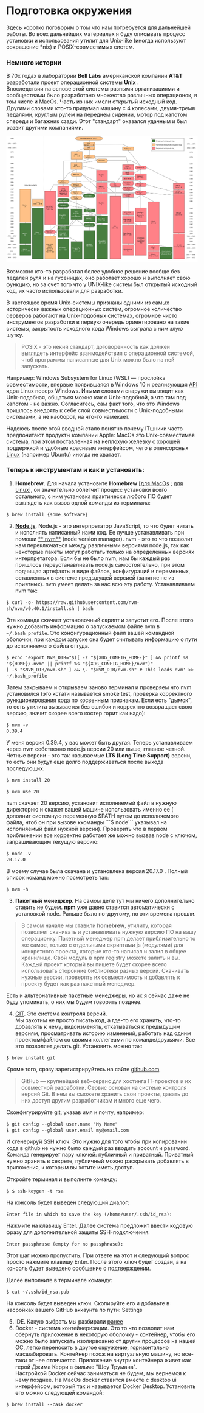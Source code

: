 # Подготовка окружения

Здесь коротко поговорим о том что нам потребуется для дальнейшей работы. Во всех дальнейших материалах я буду описывать
процесс установки и использования утилит для Unix-like (иногда используют сокращение *nix) и POSIX-совместимых систем.

### Немного истории

В 70х годах в лаборатории **Bell Labs** американской компании **AT&T** разработали проект операционной системы **Unix**
.  
Впоследствии на основе этой системы разными организациями и сообществами было разработано множество различных
операционок, в том числе и MacOs. Часть из них имели открытый исходный код.  
Другими словами кто-то придумал машину с 4 колесами, двумя-тремя педалями, круглым рулем на переднем сидении, мотор под
капотом спереди и багажник сзади. Этот "стандарт" оказался удачным и был развит другими компаниями.

![Генеалогическое древо Unix-подобных операционных систем. Wikipedia.](../assets/unix_gen_tree.png "Генеалогическое древо Unix-подобных операционных систем. Wikipedia.")

Возможно кто-то разработал более удобное решение вообще без педалей руля и на гусеницах, оно работает хорошо и выполняет
свою функцию, но за счет того что у UNIX-like систем был открытый исходный код, их часто использовали для разработки.

В настоящее время Unix-системы признаны одними из самых исторически важных операционных систем, огромное количество
серверов работают на Unix-подобных системах, огромное чисто инструментов разработки в первую очередь ориентировано на
такие системы, закрытость исходного кода Windows сыграла с ним злую шутку.

> POSIX - это некий стандарт, договоренность как должен выглядеть интерфейс взаимодействия с операционной системой,
> чтоб программы написанные для Unix можно было на ней запускать.

Например: Windows Subsystem for Linux (WSL) — прослойка совместимости, впервые появившаяся в Windows 10 и реализующая
[API](https://ru.wikipedia.org/wiki/API) ядра Linux поверх Windows. Иными словами снаружи выглядит как Unix-подобная,
общаться можно как с Unix-подобной, а что там под капотом - не важно. Согласитесь, сам факт того, что это Windows
пришлось внедрять к себе слой совместимости с Unix-подобными системами, а не наоборот, на что-то намекает.

Надеюсь после этой вводной стало понятно почему ITшники часто предпочитают продукты компании Apple: MacOs это
Unix-совместимая система, при этом поставленная на неплохую железку с хорошей поддержкой и удобным красивым интерфейсом,
чего в опенсорсных [Linux](https://ru.wikipedia.org/wiki/Linux) (например Ubuntu) иногда не хватает.

### Теперь к инструментам и как и установить:

1. **Homebrew**. Для начала установите
   **Homebrew** [[для MacOs](https://brew.sh/) ; [для Linux](https://docs.brew.sh/Homebrew-on-Linux)], он значительно
   облегчит процесс установки всего остального, с ним установка практически любого ПО будет выглядеть как вызов одной
   команды из терминала:

```shell 
$ brew install {some_software}
```

2. [**Node.js**](https://nodejs.org/en/learn/getting-started/introduction-to-nodejs). Node.js - это интерпретатор
   JavaScript, то что будет читать и исполнять написанный нами код. Ее лучше устанавливать при помощи [**
   nvm**](https://github.com/nvm-sh/nvm?tab=readme-ov-file#installing-and-updating)
   (node version manager). nvm - это то что позволит нам переключаться между различными версиями node.js, так как
   некоторые пакеты могут работать только на определенных версиях интерпретатора. Если бы не было nvm, нам бы каждый раз
   пришлось переустанавливать node.js самостоятельно, при этом подчищая артефакты в виде файлов, конфигураций и
   переменных, оставленных в системе предыдущей версией (занятие не из приятных). nvm умеет делать за нас всю эту
   работу. Устанавливаем nvm так:

```shell
$ curl -o- https://raw.githubusercontent.com/nvm-sh/nvm/v0.40.1/install.sh | bash
```

Эта команда скачает установочный скрипт и запустит его. После этого нужно добавить информацию о запускаемом файле nvm в
```~/.bash_profile```. Это конфигурационный файл вашей командной оболочки, при каждом запуске она будет считывать
информацию о пути до исполняемого файла оттуда.

```shell
$ echo 'export NVM_DIR="$([ -z "${XDG_CONFIG_HOME-}" ] && printf %s "${HOME}/.nvm" || printf %s "${XDG_CONFIG_HOME}/nvm")"
[ -s "$NVM_DIR/nvm.sh" ] && \. "$NVM_DIR/nvm.sh" # This loads nvm' >> ~/.bash_profile
```

Затем закрываем и открываем заново терминал и проверяем что nvm установился (это кстати называется smoke test, проверка
корректного функционирования кода по косвенным признакам. Если есть "дымок", то есть утилита вызывается без ошибок и
корректно возвращает свою версию, значит скорее всего костер горит как надо):

```shell
$ nvm -v
0.39.4
```

У меня версия 0.39.4, у вас может быть другая. Теперь устанавливаем через nvm собственно node.js версии 20 или выше,
главное четной. Четные версии - это так называемые **LTS (Long Time Support)** версии, то есть они будут еще долго
поддерживаться после выхода последующих.

```shell
$ nvm install 20
```

```shell
$ nvm use 20
```

nvm скачает 20 версию, установит исполняемый файл в нужную директорию и скажет вашей машине использовать именно ее (
дополнит системную переменную $PATH путем до исполняемого файла, чтоб он при вызове ккоманды ```$ node``` указывал на
исполняемый файл нужной версии). Проверить что в первом приближении все корректно работает же можно вызвав node с
ключом, запрашивающим текущую версию:

```shell
$ node -v
20.17.0
```

В моему случае была скачана и установлена версия 20.17.0 . Полный список команд можно посмотреть так:

```shell
$ nvm -h
```

3. **Пакетный менеджер**. На самом деле тут мы ничего дополнительно ставить не будем. **npm** уже давно ставится
   автоматически с установкой node. Раньше было по-другому, но эти времена прошли.

> В самом начале мы ставили **homebrew**, утилиту, которая позволяет скачивать и устанавливать нужную версию ПО на вашу
> операционку.
> Пакетный менеджер npm делает приблизительно то же самое, только с отдельными скриптами js (модулями) для конкретного
> проекта,
> которые кто-то написал и залил в общее хранилище. Свой модуль в npm registry можете залить и вы.
> Каждый проект который вы пишете будет скорее всего использовать сторонние библиотеки разных версий.
> Скачивать нужные версии, проверять их совместимость и добавлять к проекту будет как раз пакетный менеджер.

Есть и альтернативные пакетные менеджеры, но их я сейчас даже не буду упоминать, о них мы будем говорить позднее.

4. [GIT](https://git-scm.com/). Это система контроля версий.  
   Мы захотим не просто писать код, а где-то его хранить, что-то добавлять к нему, видоизменять, откатываться к
   предыдущим версиям, просматривать историю изменений, работать над одним проектом/файлом со своими коллегеами по
   команде/друзьями. Все это позволяет делать git. Установить можно так:

```shell
$ brew install git
```

Кроме того, сразу зарегистрируйтесь на сайте [github.com](github.com)

> GitHub — крупнейший веб-сервис для хостинга IT-проектов и их совместной разработки. Cервис основан на системе контроля
> версий Git. В нем вы сможете хранить свои проекты, давать до них доступ другим разработчикам и много еще чего.

Сконфигурируйте git, указав имя и почту, например:

```shell
$ git config --global user.name "My Name"
$ git config --global user.email my@email.com
```

И сгенерируй SSH ключ. Это нужно для того чтобы при копировании кода в github не нужно было каждый раз вводить account и
password. Команда генерирует пару ключей: публичный и приватный. Приватный нужно хранить в секрете, публичный можно
раскрывать добавлять в приложения, к которым вы хотите иметь доступ.

Откройте терминал и выполните команду:

```shell
$ $ ssh-keygen -t rsa
```

На консоль будет выведен следующий диалог:

```shell
Enter file in which to save the key (/home/user/.ssh/id_rsa):
```

Нажмите на клавишу Enter. Далее система предложит ввести кодовую фразу для дополнительной защиты SSH-подключения:

```shell
Enter passphrase (empty for no passphrase):
```

Этот шаг можно пропустить. При ответе на этот и следующий вопрос просто нажмите клавишу Enter.
После этого ключ будет создан, а на консоль будет выведено сообщение о подтверждении.

Далее выполните в терминале команду:

```shell
$ cat ~/.ssh/id_rsa.pub
```

На консоль будет выведен ключ. Скопируйте его и добавьте в насройках вашего GitHub аккаунта по пути:
Settings

5. IDE. Какую выбрать мы разбирали [ранее](/TheTechTales/posts/ide.html)
6. Docker - система контейнеризации. Это то что позволит нам обернуть приложение в некоторую
   оболочку - контейнер, чтобы его можно было запускать изолирвоанно от других процессов на нашей ОС, легко переносить
   в другое окружение, горизонтально масшабировать. Контейнер похож на виртуальную машину, но все-таки от нее
   отличается. Приложение внутри контейнера живет как герой Джима Керри в фильме "Шоу Трумана".  
Настройкой Docker сейчас заниматься не будем, мы вернемся к нему позднее.
На MacOs docker ставится вместе с desktop ui интерфейсом, который так и называется Docker Desktop. Установить его можно следующей командой:

```shell
$ brew install --cask docker
```






